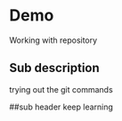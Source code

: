 # Demo
Working with repository
## Sub description
trying out the git commands

##sub header
 keep learning
